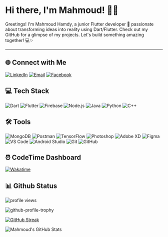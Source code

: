 # Hi there, I'm Mahmoud! 👨‍💻

Greetings! I'm Mahmoud Hamdy, a junior Flutter developer 🚀 passionate about transforming ideas into reality using Dart/Flutter. Check out my GitHub for a glimpse of my projects. Let's build something amazing together! 💻✨

---

## 🌐 Connect with Me

[![LinkedIn](https://img.shields.io/badge/-LinkedIn-0A66C2?style=flat-square&logo=LinkedIn&logoColor=white&label=LinkedIn)](https://www.linkedin.com/in/mahmoud-hamdy-alashwah/)
[![Email](https://img.shields.io/badge/-Email-D14836?style=flat-square&logo=Gmail&logoColor=white&label=Email)](mailto:hmdy7486@gmail.com)
[![Facebook](https://img.shields.io/badge/-Facebook-1877F2?style=flat-square&logo=Facebook&logoColor=white&label=Facebook)](https://www.facebook.com/MahmoudHamdyElashwah/)

## 💻 Tech Stack

![Dart](https://skillicons.dev/icons?i=dart&theme=dark&borderRadius=20)
![Flutter](https://skillicons.dev/icons?i=flutter&theme=dark&borderRadius=20)
![Firebase](https://skillicons.dev/icons?i=firebase&theme=dark&borderRadius=20)
![Node.js](https://skillicons.dev/icons?i=nodejs&theme=dark&borderRadius=20)
![Java](https://skillicons.dev/icons?i=java&theme=dark&borderRadius=20)
![Python](https://skillicons.dev/icons?i=python&theme=dark&borderRadius=20)
![C++](https://skillicons.dev/icons?i=cpp&theme=dark&borderRadius=20)

## 🛠️ Tools

![MongoDB](https://skillicons.dev/icons?i=mongodb&theme=dark&borderRadius=20)
![Postman](https://skillicons.dev/icons?i=postman&theme=dark&borderRadius=20)
![TensorFlow](https://skillicons.dev/icons?i=tensorflow&theme=dark&borderRadius=20)
![Photoshop](https://skillicons.dev/icons?i=photoshop&theme=dark&borderRadius=20)
![Adobe XD](https://skillicons.dev/icons?i=xd&theme=dark&borderRadius=20)
![Figma](https://skillicons.dev/icons?i=figma&theme=dark&borderRadius=20)
![VS Code](https://skillicons.dev/icons?i=vscode&theme=dark&borderRadius=20)
![Android Studio](https://skillicons.dev/icons?i=androidstudio&theme=dark&borderRadius=20)
![Git](https://skillicons.dev/icons?i=git&theme=dark&borderRadius=20)
![GitHub](https://skillicons.dev/icons?i=github&theme=dark&borderRadius=20)

## ⏰ CodeTime Dashboard

[![Wakatime](https://wakatime.com/badge/user/018c9017-daf8-45c1-be71-8b16fd238022.svg)](https://wakatime.com/@018c9017-daf8-45c1-be71-8b16fd238022)

## 📊 Github Status

![profile views](https://komarev.com/ghpvc/?username=mahmoodhamdi)

![github-profile-trophy](https://github-profile-trophy.vercel.app/?theme=nord&username=mahmoodhamdi&title=Repositories,Commits,PullRequest&column=-1)

[![GitHub Streak](https://streak-stats.demolab.com?user=mahmoodhamdi&border_radius=7.5&theme=nord)](https://git.io/streak-stats)

![Mahmoud's GitHub Stats](https://github-readme-stats.vercel.app/api?username=mahmoodhamdi&show_icons=true&theme=nord&rank_icon=percentile)
